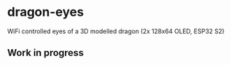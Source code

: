 # dragon-eyes
WiFi controlled eyes of a 3D modelled dragon (2x 128x64 OLED, ESP32 S2)

## Work in progress